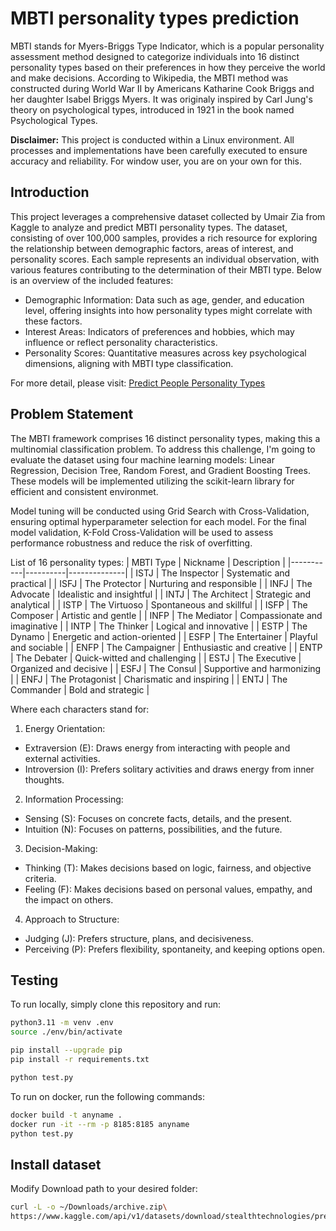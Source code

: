 # MBTI personality types prediction
MBTI stands for Myers-Briggs Type Indicator, which is a popular personality assessment method designed to categorize individuals into 16 distinct personality types based on their preferences in how they perceive the world and make decisions. According to Wikipedia, the MBTI method was constructed during World War II by Americans Katharine Cook Briggs and her daughter Isabel Briggs Myers. It was originaly inspired by Carl Jung's theory on psychological types, introduced in 1921 in the book named Psychological Types.

**Disclaimer:** This project is conducted within a Linux environment. All processes and implementations have been carefully executed to ensure accuracy and reliability. For window user, you are on your own for this.

## Introduction
This project leverages a comprehensive dataset collected by Umair Zia from Kaggle to analyze and predict MBTI personality types. The dataset, consisting of over 100,000 samples, provides a rich resource for exploring the relationship between demographic factors, areas of interest, and personality scores. Each sample represents an individual observation, with various features contributing to the determination of their MBTI type. Below is an overview of the included features:
- Demographic Information: Data such as age, gender, and education level, offering insights into how personality types might correlate with these factors.
- Interest Areas: Indicators of preferences and hobbies, which may influence or reflect personality characteristics.
- Personality Scores: Quantitative measures across key psychological dimensions, aligning with MBTI type classification.

For more detail, please visit: [Predict People Personality Types](https://www.kaggle.com/datasets/stealthtechnologies/predict-people-personality-types/data)

## Problem Statement
The MBTI framework comprises 16 distinct personality types, making this a multinomial classification problem. To address this challenge, I'm going to evaluate the dataset using four machine learning models: Linear Regression, Decision Tree, Random Forest, and Gradient Boosting Trees. These models will be implemented utilizing the scikit-learn library for efficient and consistent environmet.

Model tuning will be conducted using Grid Search with Cross-Validation, ensuring optimal hyperparameter selection for each model. For the final model validation, K-Fold Cross-Validation will be used to assess performance robustness and reduce the risk of overfitting.

List of 16 personality types:
| MBTI Type | Nickname | Description |
|-----------|----------|--------------|
| ISTJ | The Inspector | Systematic and practical |
| ISFJ | The Protector | Nurturing and responsible |
| INFJ | The Advocate | Idealistic and insightful |
| INTJ | The Architect | Strategic and analytical |
| ISTP | The Virtuoso | Spontaneous and skillful |
| ISFP | The Composer | Artistic and gentle |
| INFP | The Mediator | Compassionate and imaginative |
| INTP | The Thinker | Logical and innovative |
| ESTP | The Dynamo | Energetic and action-oriented |
| ESFP | The Entertainer | Playful and sociable |
| ENFP | The Campaigner | Enthusiastic and creative |
| ENTP | The Debater | Quick-witted and challenging |
| ESTJ | The Executive | Organized and decisive |
| ESFJ | The Consul | Supportive and harmonizing |
| ENFJ | The Protagonist | Charismatic and inspiring |
| ENTJ | The Commander | Bold and strategic |

Where each characters stand for: 
1. Energy Orientation:
  - Extraversion (E): Draws energy from interacting with people and external activities.
  - Introversion (I): Prefers solitary activities and draws energy from inner thoughts.

2. Information Processing:
  - Sensing (S): Focuses on concrete facts, details, and the present.
  - Intuition (N): Focuses on patterns, possibilities, and the future.

3. Decision-Making:
  - Thinking (T): Makes decisions based on logic, fairness, and objective criteria.
  - Feeling (F): Makes decisions based on personal values, empathy, and the impact on others.

4. Approach to Structure:
  - Judging (J): Prefers structure, plans, and decisiveness.
  - Perceiving (P): Prefers flexibility, spontaneity, and keeping options open.

## Testing
To run locally, simply clone this repository and run:
```bash
python3.11 -m venv .env
source ./env/bin/activate

pip install --upgrade pip
pip install -r requirements.txt

python test.py
```

To run on docker, run the following commands:
```bash
docker build -t anyname .
docker run -it --rm -p 8185:8185 anyname
python test.py
```

## Install dataset
Modify Download path to your desired folder:
```bash
curl -L -o ~/Downloads/archive.zip\
https://www.kaggle.com/api/v1/datasets/download/stealthtechnologies/predict-people-personality-types
```
